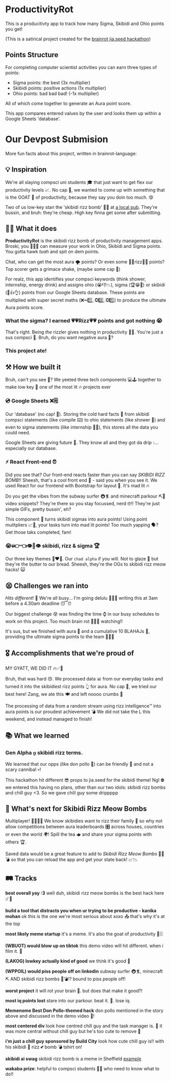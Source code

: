 # ProductivityRot

This is a producitivty app to track how many Sigma, Skibidi and Ohio points you get!

(This is a satirical project created for the [brainrot jia.seed hackathon](https://brainrot-jia-seed-hackathon.devpost.com/))

## Points Structure
For completing computer scientist activities you can earn three types of points:
- Sigma points: the best (3x multiplier)
- Skibidi points: positive actions (1x multiplier)
- Ohio points: bad bad bad! (-1x multiplier)

All of which come together to generate an Aura point score.

This app compares entered values by the user and looks them up within a Google Sheets 'database'.

# Our Devpost Submision
More fun facts about this project, written in brainrot-language:
## 💡 Inspiration
We're all slaying compsci uni students 🎓 that just want to get flex our productivity levels 📈. No cap 🧢, we wanted to come up with something that is the GOAT 🐐 of productivity, because they say you doin too much. 😰

Two of us low-key stan the 'skibidi rizz bomb' 🥃💥 at [a local pub](http://weststreetlive.co.uk/). They're bussin, and bruh: they're cheap. High key finna get some after submitting.

## 👷‍♂️ What it does
**ProductivityRot** is the skibidi rizz bomb of productivity management apps. Broski, you 🫵🫵🫵 can measure your work in Ohio, Skibidi and Sigma points. You gotta hawk _tuah_ and spit on dem points.

Chat, who can get the most aura 🌪️ points? Or even some 💖💖rizz💖💖 points? Top scorer gets a grimace shake, (maybe some cap 🧢)

For realz, this app identifies your compsci keywords (think shower, internship, energy drink) and assigns ohio (😭👎📉), sigma (🏆😁🎉) or skibidi (🙂👍👌) points from our Google Sheets database. These points are multiplied with super secret maths (❌➖1️⃣, ❎3️⃣, ❎1️⃣) to produce the ultimate Aura points score.

### What the sigma? I earned 💗💗Rizz💗💗 points and got nothing 😭
That's right. Being _the_ rizzler gives nothing in productivity 🚫🚫. You're just a sus compsci 🤨. Bruh, do you want negative aura 💨?

### This project ate!

## ⚒️ How we built it
Bruh, can't you see 👀? We yeeted three tech components 💻🕹️ together to make low key 🤫 one of the most lit 🔥 projects ever

### 💿 Google Sheets ❌🗒️
Our 'database' (no cap! 🧢). Storing the cold hard facts 🥶 from skibidi compsci statements (like compile ⌨️) to ohio statements (like shower 🚿) and even to sigma statements (like internship 🧑‍💻), this stores all the data you could need.

Google Sheets are giving future 🔮. They know all and they got da drip 💧... especially our database.

### ⚡️ React Front-end ⏰
Did you see that? Our front-end reacts faster than you can say _SKIBIDI RIZZ BOMB_!! Sheesh, that's a cool front end 🤩 - said you when you see it. We used React for our frontend with Bootstrap for layout 🥾. It's mad lit 🔥

Do you get the vibes from the subway surfer 🚇🏄 and minecraft parkour ⛏️🧵 video snippets? They're there so you stay focussed, nerd 🤓‼️ They're just simple GIFs, pretty bussin', eh?

This component 🔋 turns skibidi sigmas into aura points! Using point mulitpliers 📈🎱, your tasks turn into mad lit points! Too much yapping 🗣️? Get those taks completed, fam!

### 😭💀👉👈👁👄👁 skibidi, rizz & sigma 🏆
Our three key themes 🚽❤️🤴. Our `chad alpha` if you will. Not to glaze 🥫 but they're the butter to our bread. Sheesh, they're the OGs to skibidi rizz meow hacks! 🙀

## 😫 Challenges we ran into
_Hits different_! 📅 We're all busy... I'm going delulu 🤪😵‍💫 writing this at 3am before a 4.30am deadline 😴⏰

Our biggest challenge 😰 was finding the time ⌚️ in our busy schedules to work on this project. Too much brain rot 🧠😶‍🌫️ watching!!

It's sus, but we finished with aura 🐠 and a cumulative 10 BLAHAJs 🦈, providing the ultimate sigma points to the team 🧑‍🧑‍🧒

## 🎖️ Accomplishments that we're proud of
MY GYATT, WE DID IT 🔥✅🍾

Bruh, that was hard 😓. We processed data 📊 from our everyday tasks and turned it into the skibidiest rizz points 👆 for aura. No cap 🧢, we tried our best here! Zang, we ate this 🍽️ and left noooo crumbs 🍞

The processing of data from a random stream using rizz intelligence™️ into aura points is our proudest achievement 💣 We did not take the L this weekend, and instead managed to finish!

## 📚 What we learned
### Gen Alpha ⍶ skibidi rizz terms.
We learned that our opps (like don pollo 🐣) can be friendly 👯 and not a scary cannibal 💀!

This hackathon hit different 😎 props to jia.seed for the skibidi theme! Ngl ⛔️ we entered this having no plans, other than our two idols: skibidi rizz bombs and chill guy <3. So we gave chill guy some drippppp

## 🔮 What's next for Skibidi Rizz Meow Bombs
Multiplayer! 🧑‍🧑‍🧒‍🧒 We know skibidies want to rizz their family 🤔 so why not allow competitions between aura leaderboards 🎛️ across houses, countries or even the world 🌍! Spill the tea 🫖 and share your sigma points with others 🏆. 

Saved data would be a great feature to add to _Skibidi Rizz Meow Bombs_ 🚽😻💣 so that you can reload the app and get your state back! 📈📉

## 🛤️ Tracks
**best overall yay :3**
well duh, skibidi rizz meow bombs is the best hack here ☄️🧯

**build a tool that distracts you when ur trying to be productive - kanika mohan**
ok this is the one we're most serious about xoxo 📤 that's why it's at the top

**most likely meme startup**
it's a meme. It's also the goat of productivity 💪🗄️

**(WBUOT) would blow up on tiktok**
this demo video will hit different. when i film it. 🍿

**(LAKOG) lowkey actually kind of good**
we think it's good 🥺

**(WPPOIL) would piss people off on linkedin**
subway surfer 🚇🏄, minecraft ⛏️ AND skibidi rizz bombs 🥃💣⁉️ bound to piss people off!

**worst project**
it will rot your brain 🧠. but does that make it good?!

**most iq points lost**
stare into our parkour. beat it. 🙌. lose iq.

**Memenome Best Don Pollo-themed hack**
don pollo mentioned in the story above and discussed in the demo video 🎥!

**most centered div**
look how centred chill guy and the task manager is. 🖖 it was more central without chill guy but he's too cute to remove 🥹

**i’m just a chill guy sponsored by Build City**
look how cute chill guy is!! with his skibidi 🚽 rizz 💕 bomb 💣 tshirt on!

**skibidi ai swag**
skibidi rizz bomb is a meme in Sheffield [example](https://www.tiktok.com/@evescott_/video/7414909622785412385)

 **wakaba prize**:
helpful to compsci students 🧑‍🎓 who need to know what to do!!